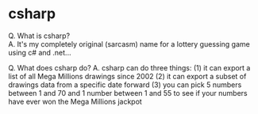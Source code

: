 # csharp

Q. What is csharp?  
A. It's my completely original (sarcasm) name for a lottery guessing game using c# and .net...

Q. What does csharp do?
A. csharp can do three things: 
    (1) it can export a list of all Mega Millions drawings since 2002
    (2) it can export a subset of drawings data from a specific date forward
    (3) you can pick 5 numbers between 1 and 70 and 1 number between 1 and 55 to see if your numbers have ever won the Mega Millions jackpot
